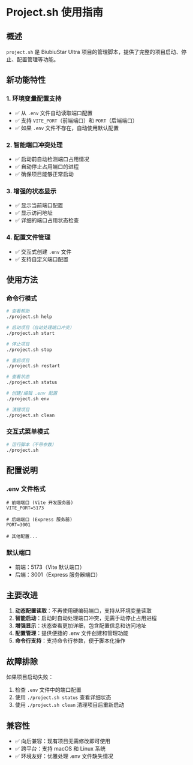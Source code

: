 # Project.sh 使用指南

## 概述
`project.sh` 是 BiubiuStar Ultra 项目的管理脚本，提供了完整的项目启动、停止、配置管理等功能。

## 新功能特性

### 1. 环境变量配置支持
- ✅ 从 `.env` 文件自动读取端口配置
- ✅ 支持 `VITE_PORT`（前端端口）和 `PORT`（后端端口）
- ✅ 如果 `.env` 文件不存在，自动使用默认配置

### 2. 智能端口冲突处理
- ✅ 启动前自动检测端口占用情况
- ✅ 自动停止占用端口的进程
- ✅ 确保项目能够正常启动

### 3. 增强的状态显示
- ✅ 显示当前端口配置
- ✅ 显示访问地址
- ✅ 详细的端口占用状态检查

### 4. 配置文件管理
- ✅ 交互式创建 `.env` 文件
- ✅ 支持自定义端口配置

## 使用方法

### 命令行模式
```bash
# 查看帮助
./project.sh help

# 启动项目（自动处理端口冲突）
./project.sh start

# 停止项目
./project.sh stop

# 重启项目
./project.sh restart

# 查看状态
./project.sh status

# 创建/编辑 .env 配置
./project.sh env

# 清理项目
./project.sh clean
```

### 交互式菜单模式
```bash
# 运行脚本（不带参数）
./project.sh
```

## 配置说明

### .env 文件格式
```env
# 前端端口 (Vite 开发服务器)
VITE_PORT=5173

# 后端端口 (Express 服务器)
PORT=3001

# 其他配置...
```

### 默认端口
- 前端：5173（Vite 默认端口）
- 后端：3001（Express 服务器端口）

## 主要改进

1. **动态配置读取**：不再使用硬编码端口，支持从环境变量读取
2. **智能启动**：启动时自动处理端口冲突，无需手动停止占用进程
3. **增强显示**：状态查看更加详细，包含配置信息和访问地址
4. **配置管理**：提供便捷的 .env 文件创建和管理功能
5. **命令行支持**：支持命令行参数，便于脚本化操作

## 故障排除

如果项目启动失败：
1. 检查 `.env` 文件中的端口配置
2. 使用 `./project.sh status` 查看详细状态
3. 使用 `./project.sh clean` 清理项目后重新启动

## 兼容性
- ✅ 向后兼容：现有项目无需修改即可使用
- ✅ 跨平台：支持 macOS 和 Linux 系统
- ✅ 环境友好：优雅处理 .env 文件缺失情况
